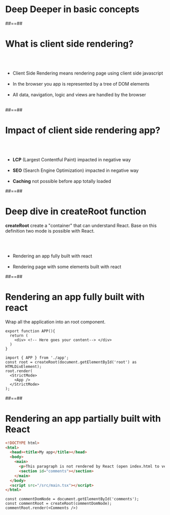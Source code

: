 <!-- .slide: class="transition-bg-blue-3 right"-->
# Deep Deeper in basic concepts

##==##

# What is client side rendering?

<br/><br/>

- Client Side Rendering means rendering page using client side javascript<br/><br/>
- In the browser you app is represented by a tree of DOM elements<br/><br/>
- All data, navigation, logic and views are handled by the browser<br/><br/>

##==##

# Impact of client side rendering app?

<br/><br/>

- **LCP** (Largest Contentful Paint) impacted in negative way<br/><br/>
- **SEO** (Search Engine Optimization) impacted in negative way<br/><br/>
- **Caching** not possible before app totally loaded

##==##

# Deep dive in createRoot function

**createRoot** create a "container" that can understand React. Base on this definition two mode is possible with React.

<br/><br/>

- Rendering an app fully built with react<br/><br/>
- Rendering page with some elements built with react

##==##

<!-- .slide: class="with-code inconsolata"-->
# Rendering an app fully built with react

Wrap all the application into an root component.
<!-- .element: class="important"-->


```tsx
export function APP(){
  return (
    <div> <!-- Here goes your content--> </div>
  )
}
```
<!-- .element: class="big-code"-->

```tsx [1,5]
import { APP } from './app';
const root = createRoot(document.getElementById('root') as HTMLDivElement);
root.render(
  <StrictMode>
    <App />
  </StrictMode>
);
```
<!-- .element: class="big-code"-->

##==##

<!-- .slide: class="with-code inconsolata"-->
# Rendering an app partially built with React

```html
<!DOCTYPE html>
<html>
  <head><title>My app</title></head>
  <body>
    <main>
      <p>This paragraph is not rendered by React (open index.html to verify).</p>
      <section id="comments"></section>
    </main>
  </body>
  <script src="/src/main.tsx"></script>
</html>
```
<!-- .element: class="big-code"-->

```tsx
const commentDomNode = document.getElementById('comments');
const commentRoot = createRoot(commentDomNode); 
commentRoot.render(<Comments />)
```
<!-- .element: class="big-code"-->

